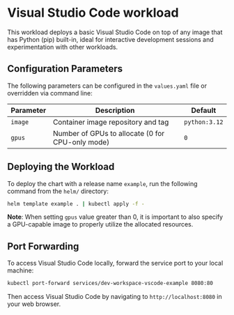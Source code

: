# Visual Studio Code workload

This workload deploys a basic Visual Studio Code on top of any image that has Python (pip) built-in, ideal for interactive development sessions and experimentation with other workloads.

## Configuration Parameters

The following parameters can be configured in the `values.yaml` file or overridden via command line:

| Parameter | Description                                      | Default       |
|-----------|--------------------------------------------------|---------------|
| `image`   | Container image repository and tag               | `python:3.12` |
| `gpus`    | Number of GPUs to allocate (0 for CPU-only mode) | `0`           |

## Deploying the Workload

To deploy the chart with a release name `example`, run the following command from the `helm/` directory:

```bash
helm template example . | kubectl apply -f -
```

**Note**: When setting `gpus` value greater than 0, it is important to also specify a GPU-capable image to properly utilize the allocated resources.

## Port Forwarding

To access Visual Studio Code locally, forward the service port to your local machine:

```bash
kubectl port-forward services/dev-workspace-vscode-example 8080:80
```

Then access Visual Studio Code by navigating to `http://localhost:8080` in your web browser.
